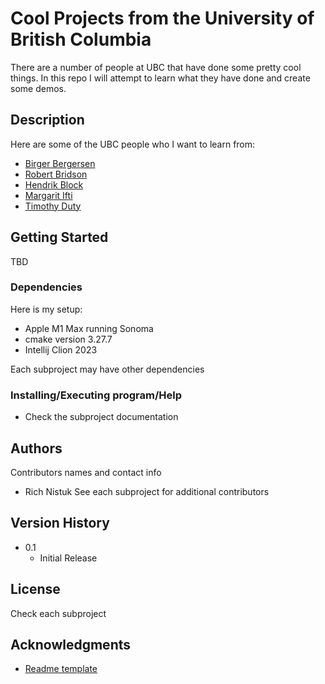 # Cool Projects from the University of British Columbia

There are a number of people at UBC that have done some pretty cool things. In 
this repo I will attempt to learn what they have done and create some demos. 

## Description
Here are some of the UBC people who I want to learn from:
* [Birger Bergersen](Bergersen/README.md)
* [Robert Bridson](Bridson/README.md)
* [Hendrik Block](https://scholar.google.ca/citations?user=kQon5jkAAAAJ&hl=en)
* [Margarit Ifti](https://www.researchgate.net/profile/Margarita-Ifti)
* [Timothy Duty](https://scholar.google.ca/citations?hl=en&user=BqcfS28AAAAJ)

## Getting Started
TBD

### Dependencies
Here is my setup:
* Apple M1 Max running Sonoma
* cmake version 3.27.7 
* Intellij Clion 2023

Each subproject may have other dependencies  

### Installing/Executing program/Help
* Check the subproject documentation

## Authors

Contributors names and contact info
* Rich Nistuk 
See each subproject for additional contributors 

## Version History
* 0.1
    * Initial Release

## License
Check each subproject

## Acknowledgments
* [Readme template](https://gist.github.com/DomPizzie/7a5ff55ffa9081f2de27c315f5018afc#file-readme-template-md)
